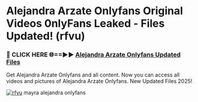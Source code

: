# Alejandra Arzate Onlyfans Original Videos 0nlyFans Leaked - Files Updated! (rfvu)

<h3>🔴 CLICK HERE 🌐==►► <a href="https://tinyurl.com/ms9xzufz" rel="nofollow">Alejandra Arzate Onlyfans Updated Files</a></h3>

Get Alejandra Arzate Onlyfans and all content. Now you can access all videos and pictures of Alejandra Arzate Onlyfans. New Updated Files 2025!

[![rfvu](https://i.imgur.com/ppqm5kG.gif)](https://tinyurl.com/ms9xzufz)
mayra alejandra onlyfans